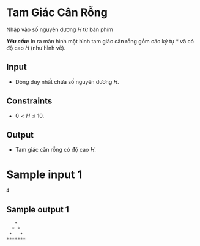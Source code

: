 # Tam Giác Cân Rỗng

Nhập vào số nguyên dương $H$ từ bàn phím

***Yêu cầu:*** In ra màn hình một hình tam giác cân rỗng gồm các ký tự $*$ và có độ cao $H$ (như hình vẽ).

## Input

- Dòng duy nhất chứa số nguyên dương $H$.

## Constraints

- $0 < H \leq 10$.

## Output

- Tam giác cân rỗng có độ cao $H$.

# Sample input 1

```
4
```

## Sample output 1

```
   *
  * *
 *   *
*******
```